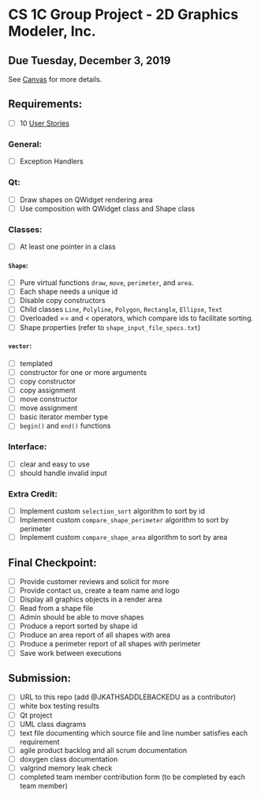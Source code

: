 # CS 1C Group Project - 2D Graphics Modeler, Inc.
## Due Tuesday, December 3, 2019

See [Canvas](https://ivc.instructure.com/courses/29570/assignments/432581) for more details.

## Requirements:
- [ ] 10 [User Stories](https://docs.google.com/document/d/11SipLutjPjCpkd7EqmDIZyedwFQUsqCJABHykVbEUrE/edit?usp=sharing)
### General:
- [ ] Exception Handlers
### Qt:
- [ ] Draw shapes on QWidget rendering area
- [ ] Use composition with QWidget class and Shape class
### Classes:
- [ ] At least one pointer in a class
#### `Shape`:
- [ ] Pure virtual functions `draw`, `move`, `perimeter`, and `area`.
- [ ] Each shape needs a unique id
- [ ] Disable copy constructors
- [ ] Child classes `Line`, `Polyline`, `Polygon`, `Rectangle`, `Ellipse`, `Text`
- [ ] Overloaded == and < operators, which compare ids to facilitate sorting.
- [ ] Shape properties (refer to `shape_input_file_specs.txt`)
#### `vector`:
- [ ] templated
- [ ] constructor for one or more arguments
- [ ] copy constructor
- [ ] copy assignment
- [ ] move constructor
- [ ] move assignment
- [ ] basic iterator member type
- [ ] `begin()` and `end()` functions
### Interface:
- [ ] clear and easy to use
- [ ] should handle invalid input
### Extra Credit:
- [ ] Implement custom `selection_sort` algorithm to sort by id
- [ ] Implement custom `compare_shape_perimeter` algorithm to sort by perimeter
- [ ] Implement custom `compare_shape_area` algorithm to sort by area
## Final Checkpoint:
- [ ] Provide customer reviews and solicit for more
- [ ] Provide contact us, create a team name and logo
- [ ] Display all graphics objects in a render area
- [ ] Read from a shape file
- [ ] Admin should be able to move shapes
- [ ] Produce a report sorted by shape id
- [ ] Produce an area report of all shapes with area
- [ ] Produce a perimeter report of all shapes with perimeter
- [ ] Save work between executions
## Submission:
- [ ] URL to this repo (add \@JKATHSADDLEBACKEDU as a contributor)
- [ ] white box testing results
- [ ] Qt project
- [ ] UML class diagrams
- [ ] text file documenting which source file and line number satisfies each requirement
- [ ] agile product backlog and all scrum documentation
- [ ] doxygen class documentation
- [ ] valgrind memory leak check
- [ ] completed team member contribution form (to be completed by each team member)
